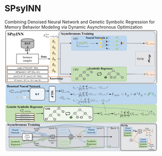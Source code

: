 # SPsyINN
Combining Denoised Neural Network and Genetic Symbolic Regression for Memory Behavior Modeling via Dynamic Asynchronous Optimization
![avator](Images/SPsyINN.png)
